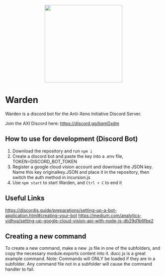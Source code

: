 <p align="center">
<img src="https://user-images.githubusercontent.com/85346345/128631152-1b2fb9d3-b5cf-4451-a287-a6a7124e1818.png" width="250">
</p>

# Warden

Warden is a discord bot for the Anti-Xeno Initiative Discord Server.

Join the AXI Discord here: https://discord.gg/bqmDxdm

## How to use for development (Discord Bot)

1. Download the repository and run `npm i`
2. Create a discord bot and paste the key into a .env file, TOKEN=DISCORD_BOT_TOKEN
3. Register a google cloud vision account and download the JSON key. Name this key originalkey.JSON and place it in the repository, then switch the auth method in incursion.js
4. Use `npm start` to start Warden, and `Ctrl + C` to end it

## Useful Links
https://discordjs.guide/preparations/setting-up-a-bot-application.html#creating-your-bot
https://medium.com/analytics-vidhya/setting-up-google-cloud-vision-api-with-node-js-db29d1b6fbe2

## Creating a new command
To create a new command, make a new .js file in one of the subfolders, and copy the necessary module.exports content into it. ducc.js is a great example command.
Note: Commands will ONLY be loaded if they are in a subfolder. Any command file not in a subfolder will cause the command handler to fail.  
